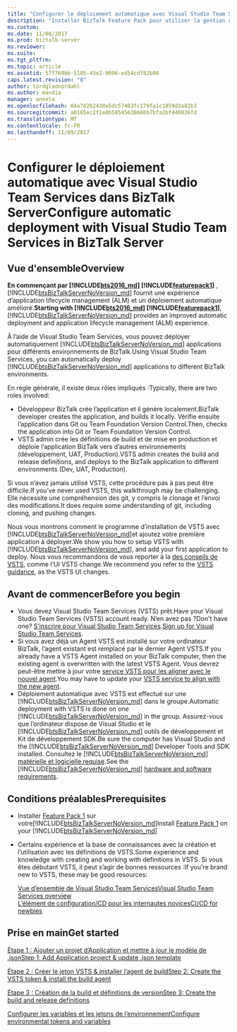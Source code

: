 ```yaml
---
title: "Configurer le déploiement automatique avec Visual Studio Team Services | Documents Microsoft"
description: "Installer BizTalk Feature Pack pour utiliser la gestion du cycle de vie des applications avec VSTS à déployer vos applications dans différents environnements de BizTalk"
ms.custom: 
ms.date: 11/08/2017
ms.prod: biztalk-server
ms.reviewer: 
ms.suite: 
ms.tgt_pltfrm: 
ms.topic: article
ms.assetid: 57f769bb-5105-43e2-9096-ed54cdf82b90
caps.latest.revision: "8"
author: tordgladnordahl
ms.author: mandia
manager: anneta
ms.openlocfilehash: 04a7d2b2430a5dc57403fc179fa1c1859d3a82b3
ms.sourcegitcommit: a0165ec2f1e8b58545638666b7bfa2bf440036fd
ms.translationtype: MT
ms.contentlocale: fr-FR
ms.lasthandoff: 11/09/2017
---
```

# <a name="configure-automatic-deployment-with-visual-studio-team-services-in-biztalk-server"></a><span data-ttu-id="3f792-103">Configurer le déploiement automatique avec Visual Studio Team Services dans BizTalk Server</span><span class="sxs-lookup"><span data-stu-id="3f792-103">Configure automatic deployment with Visual Studio Team Services in BizTalk Server</span></span>

## <a name="overview"></a><span data-ttu-id="3f792-104">Vue d'ensemble</span><span class="sxs-lookup"><span data-stu-id="3f792-104">Overview</span></span>

<span data-ttu-id="3f792-105">**En commençant par [!INCLUDE[bts2016_md](../includes/bts2016-md.md)] [!INCLUDE[featurepack1](../includes/featurepack1.md)]** , [!INCLUDE[btsBizTalkServerNoVersion_md](../includes/btsbiztalkservernoversion-md.md)] fournit une expérience d’application lifecycle management (ALM) et un déploiement automatique amélioré.</span><span class="sxs-lookup"><span data-stu-id="3f792-105">**Starting with [!INCLUDE[bts2016_md](../includes/bts2016-md.md)] [!INCLUDE[featurepack1](../includes/featurepack1.md)]**, [!INCLUDE[btsBizTalkServerNoVersion_md](../includes/btsbiztalkservernoversion-md.md)] provides an improved automatic deployment and application lifecycle management (ALM) experience.</span></span> 

<span data-ttu-id="3f792-106">À l’aide de Visual Studio Team Services, vous pouvez déployer automatiquement [!INCLUDE[btsBizTalkServerNoVersion_md](../includes/btsbiztalkservernoversion-md.md)] applications pour différents environnements de BizTalk.</span><span class="sxs-lookup"><span data-stu-id="3f792-106">Using Visual Studio Team Services, you can automatically deploy [!INCLUDE[btsBizTalkServerNoVersion_md](../includes/btsbiztalkservernoversion-md.md)] applications to different BizTalk environments.</span></span> 

<span data-ttu-id="3f792-107">En règle générale, il existe deux rôles impliqués :</span><span class="sxs-lookup"><span data-stu-id="3f792-107">Typically, there are two roles involved:</span></span>

- <span data-ttu-id="3f792-108">Développeur BizTalk crée l’application et il génère localement.</span><span class="sxs-lookup"><span data-stu-id="3f792-108">BizTalk developer creates the application, and builds it locally.</span></span> <span data-ttu-id="3f792-109">Vérifie ensuite l’application dans Git ou Team Foundation Version Control.</span><span class="sxs-lookup"><span data-stu-id="3f792-109">Then, checks the application into Git or Team Foundation Version Control.</span></span>
- <span data-ttu-id="3f792-110">VSTS admin crée les définitions de build et de mise en production et déploie l’application BizTalk vers d’autres environnements (développement, UAT, Production).</span><span class="sxs-lookup"><span data-stu-id="3f792-110">VSTS admin creates the build and release definitions, and deploys to the BizTalk application to different environments (Dev, UAT, Production).</span></span>

<span data-ttu-id="3f792-111">Si vous n’avez jamais utilisé VSTS, cette procédure pas à pas peut être difficile.</span><span class="sxs-lookup"><span data-stu-id="3f792-111">If you’ve never used VSTS, this walkthrough may be challenging.</span></span> <span data-ttu-id="3f792-112">Elle nécessite une compréhension des git, y compris le clonage et l’envoi des modifications.</span><span class="sxs-lookup"><span data-stu-id="3f792-112">It does require some understanding of git, including cloning, and pushing changes.</span></span> 

<span data-ttu-id="3f792-113">Nous vous montrons comment le programme d’installation de VSTS avec [!INCLUDE[btsBizTalkServerNoVersion_md](../includes/btsbiztalkservernoversion-md.md)]et ajoutez votre première application à déployer.</span><span class="sxs-lookup"><span data-stu-id="3f792-113">We show you how to setup VSTS with [!INCLUDE[btsBizTalkServerNoVersion_md](../includes/btsbiztalkservernoversion-md.md)], and add your first application to deploy.</span></span> <span data-ttu-id="3f792-114">Nous vous recommandons de vous reporter à la [des conseils de VSTS](https://docs.microsoft.com/vsts/user-guide/), comme l’UI VSTS change.</span><span class="sxs-lookup"><span data-stu-id="3f792-114">We recommend you refer to the [VSTS guidance](https://docs.microsoft.com/vsts/user-guide/), as the VSTS UI changes.</span></span> 

## <a name="before-you-begin"></a><span data-ttu-id="3f792-115">Avant de commencer</span><span class="sxs-lookup"><span data-stu-id="3f792-115">Before you begin</span></span>

* <span data-ttu-id="3f792-116">Vous devez Visual Studio Team Services (VSTS) prêt.</span><span class="sxs-lookup"><span data-stu-id="3f792-116">Have your Visual Studio Team Services (VSTS) account ready.</span></span> <span data-ttu-id="3f792-117">N’en avez pas ?</span><span class="sxs-lookup"><span data-stu-id="3f792-117">Don't have one?</span></span> <span data-ttu-id="3f792-118">[S’inscrire pour Visual Studio Team Services](https://www.visualstudio.com/docs/setup-admin/team-services/sign-up-for-visual-studio-team-services).</span><span class="sxs-lookup"><span data-stu-id="3f792-118">[Sign up for Visual Studio Team Services](https://www.visualstudio.com/docs/setup-admin/team-services/sign-up-for-visual-studio-team-services).</span></span>
* <span data-ttu-id="3f792-119">Si vous avez déjà un Agent VSTS est installé sur votre ordinateur BizTalk, l’agent existant est remplacé par le dernier Agent VSTS.</span><span class="sxs-lookup"><span data-stu-id="3f792-119">If you already have a VSTS Agent installed on your BizTalk computer, then the existing agent is overwritten with the latest VSTS Agent.</span></span> <span data-ttu-id="3f792-120">Vous devrez peut-être mettre à jour votre [service VSTS pour les aligner avec le nouvel agent](https://www.visualstudio.com/docs/build/actions/agents/v2-windows#replace-an-agent).</span><span class="sxs-lookup"><span data-stu-id="3f792-120">You may have to update your [VSTS service to align with the new agent](https://www.visualstudio.com/docs/build/actions/agents/v2-windows#replace-an-agent).</span></span>
* <span data-ttu-id="3f792-121">Déploiement automatique avec VSTS est effectué sur une [!INCLUDE[btsBizTalkServerNoVersion_md](../includes/btsbiztalkservernoversion-md.md)] dans le groupe.</span><span class="sxs-lookup"><span data-stu-id="3f792-121">Automatic deployment with VSTS is done on one [!INCLUDE[btsBizTalkServerNoVersion_md](../includes/btsbiztalkservernoversion-md.md)] in the group.</span></span> <span data-ttu-id="3f792-122">Assurez-vous que l’ordinateur dispose de Visual Studio et le [!INCLUDE[btsBizTalkServerNoVersion_md](../includes/btsbiztalkservernoversion-md.md)] outils de développement et Kit de développement SDK.</span><span class="sxs-lookup"><span data-stu-id="3f792-122">Be sure the computer has Visual Studio and the [!INCLUDE[btsBizTalkServerNoVersion_md](../includes/btsbiztalkservernoversion-md.md)] Developer Tools and SDK installed.</span></span> <span data-ttu-id="3f792-123">Consultez le [!INCLUDE[btsBizTalkServerNoVersion_md](../includes/btsbiztalkservernoversion-md.md)] [matérielle et logicielle requise](../install-and-config-guides/hardware-and-software-requirements-for-biztalk-server-2016.md).</span><span class="sxs-lookup"><span data-stu-id="3f792-123">See the [!INCLUDE[btsBizTalkServerNoVersion_md](../includes/btsbiztalkservernoversion-md.md)] [hardware and software requirements](../install-and-config-guides/hardware-and-software-requirements-for-biztalk-server-2016.md).</span></span>

## <a name="prerequisites"></a><span data-ttu-id="3f792-124">Conditions préalables</span><span class="sxs-lookup"><span data-stu-id="3f792-124">Prerequisites</span></span>

* <span data-ttu-id="3f792-125">Installer [Feature Pack 1](https://www.microsoft.com/download/details.aspx?id=55100) sur votre[!INCLUDE[btsBizTalkServerNoVersion_md](../includes/btsbiztalkservernoversion-md.md)]</span><span class="sxs-lookup"><span data-stu-id="3f792-125">Install [Feature Pack 1](https://www.microsoft.com/download/details.aspx?id=55100) on your [!INCLUDE[btsBizTalkServerNoVersion_md](../includes/btsbiztalkservernoversion-md.md)]</span></span>
* <span data-ttu-id="3f792-126">Certains expérience et la base de connaissances avec la création et l’utilisation avec les définitions de VSTS.</span><span class="sxs-lookup"><span data-stu-id="3f792-126">Some experience and knowledge with creating and working with definitions in VSTS.</span></span> <span data-ttu-id="3f792-127">Si vous êtes débutant VSTS, il peut s’agir de bonnes ressources :</span><span class="sxs-lookup"><span data-stu-id="3f792-127">If you're brand new to VSTS, these may be good resources:</span></span> 

  [<span data-ttu-id="3f792-128">Vue d’ensemble de Visual Studio Team Services</span><span class="sxs-lookup"><span data-stu-id="3f792-128">Visual Studio Team Services overview</span></span>](https://www.visualstudio.com/docs/overview)  
  [<span data-ttu-id="3f792-129">L’élément de configuration/CD pour les internautes novices</span><span class="sxs-lookup"><span data-stu-id="3f792-129">CI/CD for newbies</span></span>](https://www.visualstudio.com/docs/build/get-started/ci-cd-part-1)

## <a name="get-started"></a><span data-ttu-id="3f792-130">Prise en main</span><span class="sxs-lookup"><span data-stu-id="3f792-130">Get started</span></span>
[<span data-ttu-id="3f792-131">Étape 1 : Ajouter un projet d’Application et mettre à jour le modèle de .json</span><span class="sxs-lookup"><span data-stu-id="3f792-131">Step 1: Add Application project & update .json template</span></span>](feature-pack-add-application-project.md)  

[<span data-ttu-id="3f792-132">Étape 2 : Créer le jeton VSTS & installer l’agent de build</span><span class="sxs-lookup"><span data-stu-id="3f792-132">Step 2: Create the VSTS token & install the build agent</span></span>](feature-pack-create-vsts-token.md)

[<span data-ttu-id="3f792-133">Étape 3 : Création de la build et définitions de version</span><span class="sxs-lookup"><span data-stu-id="3f792-133">Step 3: Create the build and release definitions</span></span>](feature-pack-add-build-release-definitions.md)

[<span data-ttu-id="3f792-134">Configurer les variables et les jetons de l’environnement</span><span class="sxs-lookup"><span data-stu-id="3f792-134">Configure environmental tokens and variables</span></span>](configure-environmental-tokens-and-variables-for-automatic-deployment.md)